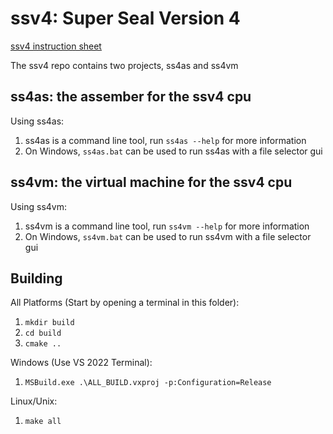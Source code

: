 # ssv4: Super Seal Version 4
[ssv4 instruction sheet](https://docs.google.com/spreadsheets/d/1uOwEtzu-f8msr8yjz1aJrdfqklxtp7U_aX8blZt-izU/edit?usp=sharing)

The ssv4 repo contains two projects, ss4as and ss4vm
## ss4as: the assember for the ssv4 cpu
Using ss4as:
1. ss4as is a command line tool, run `ss4as --help` for more information
2. On Windows, `ss4as.bat` can be used to run ss4as with a file selector gui
## ss4vm: the virtual machine for the ssv4 cpu
Using ss4vm:
1. ss4vm is a command line tool, run `ss4vm --help` for more information
2. On Windows, `ss4vm.bat` can be used to run ss4vm with a file selector gui
## Building
All Platforms (Start by opening a terminal in this folder):
1. `mkdir build`
2. `cd build`
3. `cmake ..`  

Windows (Use VS 2022 Terminal):
1. `MSBuild.exe .\ALL_BUILD.vxproj -p:Configuration=Release`

Linux/Unix:
1. `make all`
